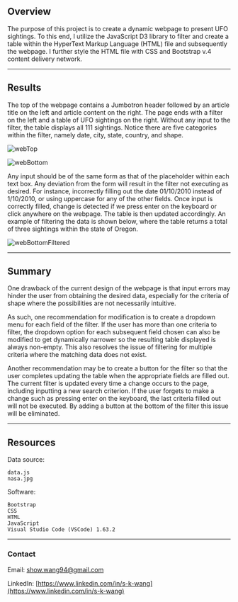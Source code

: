 ## Overview

The purpose of this project is to create a dynamic webpage to present UFO sightings. To this end, I utilize the JavaScript D3 library to filter and create a table within the HyperText Markup Language (HTML) file and subsequently the webpage. I further style the HTML file with CSS and Bootstrap v.4 content delivery network.

---

<!-- Results: Describe to Dana how someone might use the new webpage by walking her through the process of using the search criteria. Use images of your webpage during the filtering process to support your explanation. -->
## Results

The top of the webpage contains a Jumbotron header followed by an article title on the left and article content on the right. The page ends with a filter on the left and a table of UFO sightings on the right. Without any input to the filter, the table displays all 111 sightings. Notice there are five categories within the filter, namely date, city, state, country, and shape. 

![webTop](https://user-images.githubusercontent.com/96349090/161052517-94103374-326d-4173-a637-3452d3e2e6ff.png)

![webBottom](https://user-images.githubusercontent.com/96349090/161052557-19b65994-3313-45a4-99c5-fa77889fca74.png)

Any input should be of the same form as that of the placeholder within each text box. Any deviation from the form will result in the filter not executing as desired. For instance, incorrectly filling out the date 01/10/2010 instead of 1/10/2010, or using uppercase for any of the other fields. Once input is correctly filled, change is detected if we press enter on the keyboard or click anywhere on the webpage. The table is then updated accordingly. An example of filtering the data is shown below, where the table returns a total of three sightings within the state of Oregon.

![webBottomFiltered](https://user-images.githubusercontent.com/96349090/161052600-55597381-ab88-4612-ad2e-6fc0eb49bc18.png)

---

<!-- Summary: In a summary statement, describe one drawback of this new design and two recommendations for further development. -->
## Summary

One drawback of the current design of the webpage is that input errors may hinder the user from obtaining the desired data, especially for the criteria of shape where the possibilities are not necessarily intuitive.

As such, one recommendation for modification is to create a dropdown menu for each field of the filter. If the user has more than one criteria to filter, the dropdown option for each subsequent field chosen can also be modified to get dynamically narrower so the resulting table displayed is always non-empty. This also resolves the issue of filtering for multiple criteria where the matching data does not exist.

Another recommendation may be to create a button for the filter so that the user completes updating the table when the appropriate fields are filled out. The current filter is updated every time a change occurs to the page, including inputting a new search criterion. If the user forgets to make a change such as pressing enter on the keyboard, the last criteria filled out will not be executed. By adding a button at the bottom of the filter this issue will be eliminated.

---

## Resources

Data source:

    data.js
    nasa.jpg

<!-- "pip show <software>" in command prompt to see pip install ver -->
<!-- pip show code from https://stackoverflow.com/questions/10214827/find-which-version-of-package-is-installed-with-pip -->
Software:

    Bootstrap
    CSS
    HTML
    JavaScript
    Visual Studio Code (VSCode) 1.63.2

---

### Contact

Email: show.wang94@gmail.com

LinkedIn: [https://www.linkedin.com/in/s-k-wang](https://www.linkedin.com/in/s-k-wang)
